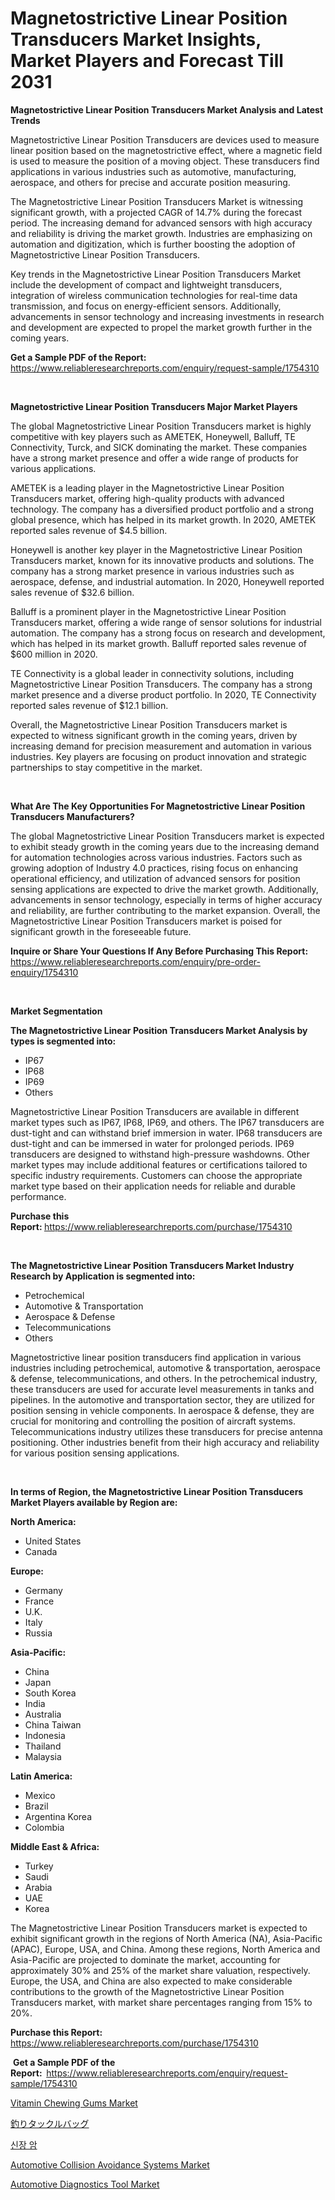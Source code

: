 <p><h1>Magnetostrictive Linear Position Transducers Market Insights, Market Players and Forecast Till 2031</h1></p><p><strong>Magnetostrictive Linear Position Transducers Market Analysis and Latest Trends</strong></p>
<p><p>Magnetostrictive Linear Position Transducers are devices used to measure linear position based on the magnetostrictive effect, where a magnetic field is used to measure the position of a moving object. These transducers find applications in various industries such as automotive, manufacturing, aerospace, and others for precise and accurate position measuring.</p><p>The Magnetostrictive Linear Position Transducers Market is witnessing significant growth, with a projected CAGR of 14.7% during the forecast period. The increasing demand for advanced sensors with high accuracy and reliability is driving the market growth. Industries are emphasizing on automation and digitization, which is further boosting the adoption of Magnetostrictive Linear Position Transducers.</p><p>Key trends in the Magnetostrictive Linear Position Transducers Market include the development of compact and lightweight transducers, integration of wireless communication technologies for real-time data transmission, and focus on energy-efficient sensors. Additionally, advancements in sensor technology and increasing investments in research and development are expected to propel the market growth further in the coming years.</p></p>
<p><strong>Get a Sample PDF of the Report:&nbsp;</strong> <a href="https://www.reliableresearchreports.com/enquiry/request-sample/1754310">https://www.reliableresearchreports.com/enquiry/request-sample/1754310</a></p>
<p>&nbsp;</p>
<p><strong>Magnetostrictive Linear Position Transducers Major Market Players</strong></p>
<p><p>The global Magnetostrictive Linear Position Transducers market is highly competitive with key players such as AMETEK, Honeywell, Balluff, TE Connectivity, Turck, and SICK dominating the market. These companies have a strong market presence and offer a wide range of products for various applications.</p><p>AMETEK is a leading player in the Magnetostrictive Linear Position Transducers market, offering high-quality products with advanced technology. The company has a diversified product portfolio and a strong global presence, which has helped in its market growth. In 2020, AMETEK reported sales revenue of $4.5 billion.</p><p>Honeywell is another key player in the Magnetostrictive Linear Position Transducers market, known for its innovative products and solutions. The company has a strong market presence in various industries such as aerospace, defense, and industrial automation. In 2020, Honeywell reported sales revenue of $32.6 billion.</p><p>Balluff is a prominent player in the Magnetostrictive Linear Position Transducers market, offering a wide range of sensor solutions for industrial automation. The company has a strong focus on research and development, which has helped in its market growth. Balluff reported sales revenue of $600 million in 2020.</p><p>TE Connectivity is a global leader in connectivity solutions, including Magnetostrictive Linear Position Transducers. The company has a strong market presence and a diverse product portfolio. In 2020, TE Connectivity reported sales revenue of $12.1 billion.</p><p>Overall, the Magnetostrictive Linear Position Transducers market is expected to witness significant growth in the coming years, driven by increasing demand for precision measurement and automation in various industries. Key players are focusing on product innovation and strategic partnerships to stay competitive in the market.</p></p>
<p>&nbsp;</p>
<p><strong>What Are The Key Opportunities For Magnetostrictive Linear Position Transducers Manufacturers?</strong></p>
<p><p>The global Magnetostrictive Linear Position Transducers market is expected to exhibit steady growth in the coming years due to the increasing demand for automation technologies across various industries. Factors such as growing adoption of Industry 4.0 practices, rising focus on enhancing operational efficiency, and utilization of advanced sensors for position sensing applications are expected to drive the market growth. Additionally, advancements in sensor technology, especially in terms of higher accuracy and reliability, are further contributing to the market expansion. Overall, the Magnetostrictive Linear Position Transducers market is poised for significant growth in the foreseeable future.</p></p>
<p><strong>Inquire or Share Your Questions If Any Before Purchasing This Report:</strong> <a href="https://www.reliableresearchreports.com/enquiry/pre-order-enquiry/1754310">https://www.reliableresearchreports.com/enquiry/pre-order-enquiry/1754310</a></p>
<p>&nbsp;</p>
<p><strong>Market Segmentation</strong></p>
<p><strong>The Magnetostrictive Linear Position Transducers Market Analysis by types is segmented into:</strong></p>
<p><ul><li>IP67</li><li>IP68</li><li>IP69</li><li>Others</li></ul></p>
<p><p>Magnetostrictive Linear Position Transducers are available in different market types such as IP67, IP68, IP69, and others. The IP67 transducers are dust-tight and can withstand brief immersion in water. IP68 transducers are dust-tight and can be immersed in water for prolonged periods. IP69 transducers are designed to withstand high-pressure washdowns. Other market types may include additional features or certifications tailored to specific industry requirements. Customers can choose the appropriate market type based on their application needs for reliable and durable performance.</p></p>
<p><strong>Purchase this Report:&nbsp;</strong><a href="https://www.reliableresearchreports.com/purchase/1754310">https://www.reliableresearchreports.com/purchase/1754310</a></p>
<p>&nbsp;</p>
<p><strong>The Magnetostrictive Linear Position Transducers Market Industry Research by Application is segmented into:</strong></p>
<p><ul><li>Petrochemical</li><li>Automotive & Transportation</li><li>Aerospace & Defense</li><li>Telecommunications</li><li>Others</li></ul></p>
<p><p>Magnetostrictive linear position transducers find application in various industries including petrochemical, automotive & transportation, aerospace & defense, telecommunications, and others. In the petrochemical industry, these transducers are used for accurate level measurements in tanks and pipelines. In the automotive and transportation sector, they are utilized for position sensing in vehicle components. In aerospace & defense, they are crucial for monitoring and controlling the position of aircraft systems. Telecommunications industry utilizes these transducers for precise antenna positioning. Other industries benefit from their high accuracy and reliability for various position sensing applications.</p></p>
<p>&nbsp;</p>
<p><strong>In terms of Region, the Magnetostrictive Linear Position Transducers Market Players available by Region are:</strong></p>
<p>
    <p> <strong> North America: </strong>
        <ul>
            <li>United States</li>
            <li>Canada</li>
        </ul>
        </p> 
    <p> <strong> Europe: </strong>
        <ul>
            <li>Germany</li>
            <li>France</li>
            <li>U.K.</li>
            <li>Italy</li>
            <li>Russia</li>
        </ul>
        </p> 
    <p> <strong> Asia-Pacific: </strong>
        <ul>
            <li>China</li>
            <li>Japan</li>
            <li>South Korea</li>
            <li>India</li>
            <li>Australia</li>
            <li>China Taiwan</li>
            <li>Indonesia</li>
            <li>Thailand</li>
            <li>Malaysia</li>
        </ul>
        </p> 
    <p> <strong> Latin America: </strong>
        <ul>
            <li>Mexico</li>
            <li>Brazil</li>
            <li>Argentina Korea</li>
            <li>Colombia</li>
        </ul>
        </p> 
    <p> <strong> Middle East & Africa: </strong>
        <ul>
            <li>Turkey</li>
            <li>Saudi</li>
            <li>Arabia</li>
            <li>UAE</li>
            <li>Korea</li>
        </ul>
    </p>
    </p>
<p><p>The Magnetostrictive Linear Position Transducers market is expected to exhibit significant growth in the regions of North America (NA), Asia-Pacific (APAC), Europe, USA, and China. Among these regions, North America and Asia-Pacific are projected to dominate the market, accounting for approximately 30% and 25% of the market share valuation, respectively. Europe, the USA, and China are also expected to make considerable contributions to the growth of the Magnetostrictive Linear Position Transducers market, with market share percentages ranging from 15% to 20%.</p></p>
<p><strong>Purchase this Report: </strong><a href="https://www.reliableresearchreports.com/purchase/1754310">https://www.reliableresearchreports.com/purchase/1754310</a></p>
<p>&nbsp;<strong>Get a Sample PDF of the Report:&nbsp;&nbsp;</strong><a href="https://www.reliableresearchreports.com/enquiry/request-sample/1754310">https://www.reliableresearchreports.com/enquiry/request-sample/1754310</a></p>
<p><strong></strong></p>
<p><p><a href="https://github.com/jaidynmorantestelletmjzya/Market-Research-Report-List-2/blob/main/vitamin-chewing-gums-market.md">Vitamin Chewing Gums Market</a></p><p><a href="https://github.com/xnljig2898992/Market-Research-Report-List-1/blob/main/94208099575.md">釣りタックルバッグ</a></p><p><a href="https://github.com/vsn7qpua81q/Market-Research-Report-List-1/blob/main/50735708848.md">신장 암</a></p><p><a href="https://issuu.com/reportprime-2/docs/automotive-collision-avoidance-systems-market-size">Automotive Collision Avoidance Systems Market</a></p><p><a href="https://issuu.com/reportprime-2/docs/automotive-diagnostics-tool-market-size-2030.pptx">Automotive Diagnostics Tool Market</a></p></p>